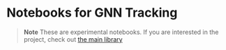 # Notebooks for GNN Tracking

> **Note** These are experimental notebooks.
> If you are interested in the project, check out [the main library](https://github.com/GageDeZoort/gnn_tracking)
